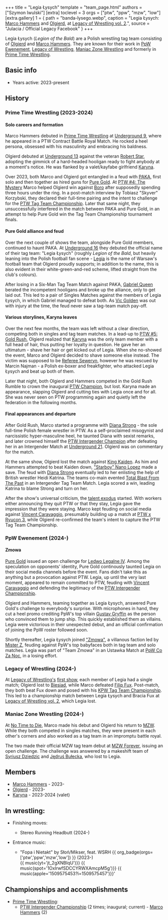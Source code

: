 +++
title = "Legia Łysych"
template = "team_page.html"
authors = ["Szymon Iwulski"]
[extra]
toclevel = 3
orgs = ["ptw", "ppw", "mzw", "low"]
[extra.gallery]
1 = { path = "banda-lysego.webp", caption = "Legia Łysych: [Marco Hammers](@/w/marco-hammers.md) and [Olgierd](@/w/olgierd.md), at [Legacy of Wrestling vol. 2](@/e/low/2025-04-06-low-2.md).", source = "Julacia / Official Legacy Facebook" }
+++

Legia Łysych (_Legion of the Bald_) are a Polish wrestling tag team consisting of [Olgierd](@/w/olgierd.md) and [Marco Hammers](@/w/marco-hammers.md). They are known for their work in [PpW Ewenement](@/o/ppw.md), [Legacy of Wrestling](@/o/low.md), [Maniac Zone Wrestling](@/o/mzw.md) and formerly in [Prime Time Wrestling](@/o/ptw.md).

## Basic info

* Years active: 2023-present

## History

### Prime Time Wrestling (2023-2024)

#### Solo careers and formation

Marco Hammers debuted in [Prime Time Wrestling](@/o/ptw.md) at [Underground 9](@/e/ptw/2022-10-30-ptw-underground-9.md), where he appeared in a PTW Contract Battle Royal Match.
He rocked a heel persona, obsessed with his masculinity and embracing his baldness.

Olgierd debuted at [Underground 13](@/e/ptw/2023-03-26-ptw-underground-13.md) against the veteran [Robert Star](@/w/robert-star.md), adopting the gimmick of a hard-headed hooligan ready to fight anybody at a moment's notice. He was flanked by a valet/kayfabe girlfriend [Karyna](@/w/karyna.md).

Over 2023, both Marco and Olgierd got entangled in a feud with [PAKA](@/tt/paka.md), first solo and then together as hired guns for [Pure Gold](@/tt/pure-gold.md). At [PTW #4: The Mystery](@/e/ptw/2023-06-25-ptw-4-mystery.md) Marco helped Olgierd win against [Boro](@/w/boro.md) after supposedly spending three hours under the ring. In a post-match interview by Tobiasz "Skyver" Korzybski, they declared their full-time pairing and the intent to challenge for the [PTW Tag Team Championship](@/c/ptw-tag-team-championship.md). Later that same night, they unsuccessfully interfered in the match between PAKA and Pure Gold, in an attempt to help Pure Gold win the Tag Team Championship tournament finals. 

#### Pure Gold alliance and feud

Over the next couple of shows the team, alongside Pure Gold members, continued to haunt PAKA. At [Underground 16](@/e/ptw/2023-07-30-ptw-underground-16.md) they debuted the official name of their tag team: "Legia Łysych" (roughly _Legion of the Bald_, but heavily leaning into the Polish football fan scene - [Legia][legia-warszawa] is the name of Warsaw's football team that Olgierd proudly supports; in addition to the name, this is also evident in their white-green-and-red scheme, lifted straight from the club's colours).

After losing in a Six-Man Tag Team Match against PAKA, [Gabriel Queen](@/w/gabriel-queen.md) berated the incompetent hooligans and broke up the alliance, only to get laid out.
This led to a pair of Singles Matches against the members of Legia Łysych, in which Gabriel managed to defeat both. As [Vic Golden](@/w/vic-golden.md) was out with injury at the time, the feud never saw a tag-team match pay-off.

#### Various storylines, Karyna leaves

Over the next few months, the team was left without a clear direction, competing both in singles and tag team matches. In a lead-up to [PTW #5: Gold Rush](@/e/ptw/2024-02-03-ptw-5-gold-rush.md), Olgierd realized that [Karyna](@/w/karyna.md) was the only team member with a full head of hair, thus putting her loyalty in question. He gave her an ultimatum - shave her hair or get kicked out of Legia.
When she no-showed the event, Marco and Olgierd decided to shave someone else instead. The victim was supposed to be [Referee Seweryn](@/w/sedzia-seweryn.md), however he was rescued by Marcin Najman - a Polish ex-boxer and freakfighter, who attacked Legia Łysych and beat up both of them.

Later that night, both Olgierd and Hammers competed in the Gold Rush Rumble to crown the inaugural [PTW Champion](@/c/ptw-championship.md), but lost. Karyna made an appearance, slapping Olgierd and cutting ties with Legia once and for all. She was never seen on PTW programming again and quietly left the federation in the following months.

#### Final appearances and departure

After Gold Rush, Marco started a programme with [Diana Strong](@/w/diana-strong.md) - the sole full-time Polish female wrestler in PTW.
As a self-proclaimed misogynist and narcissistic hyper-masculine heel, he taunted Diana with sexist remarks, and later crowned himself the [PTW Intergender Champion](@/c/ptw-intergender-championship.md) after defeating her in an Intergender Match at [Underground 21](@/e/ptw/2024-04-13-ptw-underground-21.md). Olgierd was on commentary for the match.

At the same show, Olgierd lost the match against [King Kaiden](@/w/king-kaiden.md). As him and Hammers attempted to beat Kaiden down, ["Starboy" Nano Lopez](/w/nano-lopez.md) made a save. The feud with [Diana Strong](@/w/diana-strong.md) eventually led to her enlisting the help of British wrestler Heidi Katrina. The teams co-main evented [Total Blast From The Past](@/e/ptw/2024-05-11-ptw-6.md) in an Intergender Tag Team Match. Legia scored a win, leading Katrina to blame Strong and turn on her.

After the show's universal criticism, the [talent exodus](@/a/ptw-exits.md) started. With workers either announcing they quit PTW or that they stay, Legia gave the impression that they were staying. Marco kept feuding on social media against [Vincent Caravaggio](@/w/vincent-caravaggio.md), presumably building up a match at [PTW x Ryucon 3](@/e/ptw/2024-07-07-ptw-x-ryucon.md), while Olgierd re-confirmed the team's intent to capture the PTW Tag Team Championship.

### PpW Ewenement (2024-)

#### Zmowa

[Pure Gold](@/tt/pure-gold.md) issued an open challenge for [Ledwo Legalne IV](@/e/ppw/2024-06-08-ppw-ledwo-legalne-4.md). Among the speculation on opponents' identity, Pure Gold continously taunted Legia on their social media channels before the event. Fans didn't take this as anything but a provocation against PTW. Legia, up until the very last moment, appeared to remain committed to PTW, feuding with [Vincent Caravaggio](@/w/vincent-caravaggio.md) and defending the legitimacy of the [PTW Intergender Championship](@/c/ptw-intergender-championship.md).

Olgierd and Hammers, teaming together as Legia Łysych, answered Pure Gold's challenge to everybody's surprise. With microphones in hand, they cut a heel promo crediting PpW's top villain [Gustav Gryffin](@/w/gustav-gryffin.md) as the person who convinced them to jump ship. This quickly established them as villains. Legia were victorious in their unexpected debut, and an official confirmation of joining the PpW roster followed soon.

Shortly thereafter, Legia Łysych joined ["Zmowa"](@/tt/zmowa.md), a villanous faction led by [Mister Z](@/w/mister-z.md), feuding against PpW's top babyfaces both in tag team and solo matches.
Legia was part of "Team Zmowa" in an Ustawka Match at [PpW Co Za Noc](@/e/ppw/2024-10-26-ppw-co-za-noc.md), in a losing effort.

### Legacy of Wrestling (2024-)

At [Legacy of Wrestling's](@/o/low.md) [first show](@/e/low/2024-12-01-low-1.md), each member of Legia had a single match; Olgierd lost to [Biesiad](@/w/biesiad.md), while Marco defeated [Filip Fux](@/w/filip-fux.md). Post-match, they both beat Fux down and posed with his [KPW Tag Team Championship](@/c/kpw-tag-team-championship.md).
This led to a championship match between Legia Łysych and Bracia Fux at [Legacy of Wrestling vol. 2](e/low/2025-04-06-low-2.md), which Legia lost.

### Maniac Zone Wrestling (2024-)

At [No Time to Die](@/e/mzw/2024-10-12-mzw-no-time-to-die.md), Marco made his debut and Olgierd his return to [MZW](@/o/mzw.md). While they both competed in singles matches, they were present in each other's corners and also worked as a tag team in an impromptu battle royal.

The two made their official MZW tag team debut at [MZW Forever](@/e/mzw/2025-03-29-mzw-forever.md), issuing an open challenge. The challenge was answered by a makeshift team of [Syriusz Dziedzic](@/w/dziedzic.md) and [Jędruś Bułecka](@/w/jedrus-bulecka.md), who lost to Legia.

## Members

* [Marco Hammers](@/w/marco-hammers.md) - 2023-
* [Olgierd](@/w/olgierd.md) - 2023-
* [Karyna](@/w/karyna.md) - 2023-2024 (valet)

## In wrestling:

* Finishing moves:
  - Stereo Running Headbutt (2024-)

* Entrance music:
  - "Fopa i Nietakt" by Słoń/Mikser, feat. WSRH
 {{ org_badge(orgs=['ptw','ppw','mzw','low']) }} (2023-) <br>
 {{ music(yt='jt_2gXNBlqU')}}
 {{ music(spot='1OxIrwfSDCCYRWXAmcpM5g')}}
 {{ music(apple='1509575453?i=1509575457')}}'

## Championships and accomplishments 

* [Prime Time Wrestling](@/o/ptw.md):
  - [PTW Intergender Championship](@/c/ptw-intergender-championship.md) (2 times; inaugural; current) - [Marco Hammers](@/w/marco-hammers.md) (2)

[legia-warszawa]:https://en.wikipedia.org/wiki/Legia_Warsaw

